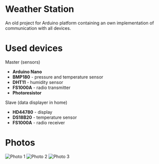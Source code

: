 # Weather Station
An old project for Arduino platform containing an own implementation of communication with all devices.

# Used devices
Master (sensors)
  * **Arduino Nano**
  * **BMP180** - pressure and temperature sensor
  * **DHT11** - humidity sensor
  * **FS1000A** - radio transmitter
  * **Photoresistor**
  
Slave (data displayer in home)
  * **HD44780** - display
  * **DS18B20** - temperature sensor
  * **FS1000A** - radio receiver
  
# Photos
![Photo 1](https://i.imgur.com/vZPqq7Y.jpg)
![Photo 2](https://i.imgur.com/Ypr1Qi8.jpg)
![Photo 3](https://i.imgur.com/1YqgQmS.jpg)